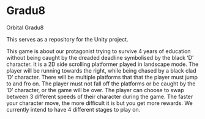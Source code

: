 # Gradu8
Orbital Gradu8

This serves as a repository for the Unity project.

This game is about our protagonist trying to survive 4 years of education without being caught by the dreaded deadline symbolised by the black ‘D’ character. It is a 2D side scrolling platformer played in landscape mode. 
The player will be running towards the right, while being chased by a black clad ‘D’ character. There will be multiple platforms that that the player must jump to and fro on.
The player must not fall off the platforms or be caught by the ‘D’ character, or the game will be over. The player can choose to swap between 3 different speeds of their character during the game.
The faster your character move, the more difficult it is but you get more rewards.
We currently intend to have 4 different stages to play on.
